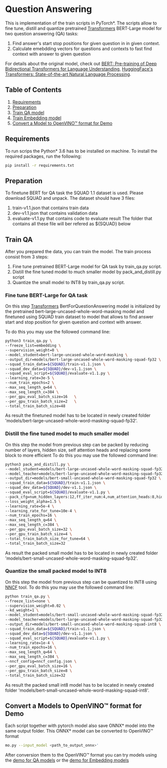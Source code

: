 # Question Answering

This is implementation of the train scripts in PyTorch\*.
The scripts allow to fine tune, distill and quantize pretrained [Transformers](https://github.com/huggingface/transformers) BERT-Large model for two question answering (QA) tasks:
1. Find answer's start stop positions for given question in in given context.
2. Calculate emebdding vectors for questions and contexts to fast find context with answer to given question

For details about the original model, check out
[BERT: Pre-training of Deep Bidirectional Transformers for Language Understanding](https://arxiv.org/abs/1810.04805),
[HuggingFace's Transformers: State-of-the-art Natural Language Processing](https://arxiv.org/abs/1910.03771).

## Table of Contents

1. [Requirements](#requirements)
2. [Preparation](#preparation)
3. [Train QA model](#trainqamodel)
4. [Train Embedding model](#train_embedding_model)
5. [Convert a Model to OpenVINO™ format for Demo](#convert_a_model_to_openvino_format_for_demo)


## Requirements

To run scrips the Python\* 3.6 has to be installed on machine.
To install the required packages, run the following:

```bash
pip install -r requirements.txt
```

## Preparation

To finetune BERT for QA task the SQUAD 1.1 dataset is used. Please download SQUAD and unpack.
The dataset should have 3 files:
1. train-v1.1.json that contains train data
2. dev-v1.1.json that contains validation data
3. evaluate-v1.1.py that contains code to evaluate result
The folder that contains all these file will ber refered as ${SQUAD} below

## Train QA

After you prepared the data, you can train the model.
The train process consist from 3 steps:
1. Fine tune pretrained BERT-Large model for QA task by train_qa.py script.
2. Distill the fine tuned model to much smaller model by pack_and_distill.py script
3. Quantize the small model to INT8 by train_qa.py script.

### Fine tune BERT-Large for QA task

On this step [Transformers](https://github.com/huggingface/transformers) BertForQuestionAnswering model is initialized
by the pretrained bert-large-uncased-whole-word-masking model
and finetuned using SQUAD train dataset to model that allows to find answer start and stop position
for given question and context with answer.

To do this you may use the followed command line:

```bash
python3 train_qa.py \
--freeze_list=embedding \
--supervision_weight=0 \
--model_student=bert-large-uncased-whole-word-masking \
--output_dir=models/bert-large-uncased-whole-word-masking-squad-fp32 \
--squad_train_data=${SQUAD}/train-v1.1.json \
--squad_dev_data=${SQUAD}/dev-v1.1.json \
--squad_eval_script=${SQUAD}/evaluate-v1.1.py \
--learning_rate=3e-5 \
--num_train_epochs=2 \
--max_seq_length_q=64 \
--max_seq_length_c=384 \
--per_gpu_eval_batch_size=16   \
--per_gpu_train_batch_size=2   \
--total_train_batch_size=48

```

As result the finetuned model has to be located in newly created folder 'models/bert-large-uncased-whole-word-masking-squad-fp32'.

### Distill the fine tuned model to much smaller model

On this step the model from previous step can be packed by reducing number of layers, hidden size, self attention heads and replacing some block to more efficient
To do this you may use the followed command line:

```bash
python3 pack_and_distill.py \
--model_student=models/bert-large-uncased-whole-word-masking-squad-fp32 \
--model_teacher=models/bert-large-uncased-whole-word-masking-squad-fp32 \
--output_dir=models/bert-small-uncased-whole-word-masking-squad-fp32 \
--squad_train_data=${SQUAD}/train-v1.1.json \
--squad_dev_data=${SQUAD}/dev-v1.1.json \
--squad_eval_script=${SQUAD}/evaluate-v1.1.py \
--pack_cfg=num_hidden_layers:12,ff_iter_num:4,num_attention_heads:8,hidden_size:512,pack_emb:1,hidden_act:orig \
--loss_weight_alpha=1.5 \
--learning_rate=5e-4 \
--learning_rate_for_tune=10e-4 \
--num_train_epochs=16 \
--max_seq_length_q=64 \
--max_seq_length_c=384 \
--per_gpu_eval_batch_size=32 \
--per_gpu_train_batch_size=4 \
--total_train_batch_size_for_tune=64 \
--total_train_batch_size=32

```

As result the packed small model has to be located in newly created folder 'models/bert-small-uncased-whole-word-masking-squad-fp32'.

### Quantize the small packed model to INT8

On this step the model from previous step can be quantized to INT8 using [NNCF](https://github.com/openvinotoolkit/nncf) tool.
To do this you may use the followed command line:

```bash
python train_qa.py \
--freeze_list=none \
--supervision_weight=0.02 \
--kd_weight=1 \
--model_student=models/bert-small-uncased-whole-word-masking-squad-fp32 \
--model_teacher=models/bert-large-uncased-whole-word-masking-squad-fp32 \
--output_dir=models/bert-small-uncased-whole-word-masking-squad-int8 \
--squad_train_data=${SQUAD}/train-v1.1.json \
--squad_dev_data=${SQUAD}/dev-v1.1.json \
--squad_eval_script=${SQUAD}/evaluate-v1.1.py \
--learning_rate=1e-4 \
--num_train_epochs=16 \
--max_seq_length_q=64 \
--max_seq_length_c=384 \
--nncf_config=nncf_config.json \
--per_gpu_eval_batch_size=16 \
--per_gpu_train_batch_size=8 \
--total_train_batch_size=32

```

As result the packed small int8 model has to be located in newly created folder 'models/bert-small-uncased-whole-word-masking-squad-int8'.

## Convert a Models to OpenVINO™ format for Demo

Each script together with pytorch model also save ONNX\* model into the same output folder. This ONNX\* model can be converted to OpenVINO™ format

```bash
mo.py --input_model <path_to_output_onnx>'
```

After conversion them to the OpenVINO™ format you can try models using
the [demo for QA models](https://docs.openvinotoolkit.org/latest/omz_demos_python_demos_bert_question_answering_demo_README.html) or
the [demo for Embedding models](https://docs.openvinotoolkit.org/latest/omz_demos_python_demos_bert_question_answering_embedding_demo_README.html)

